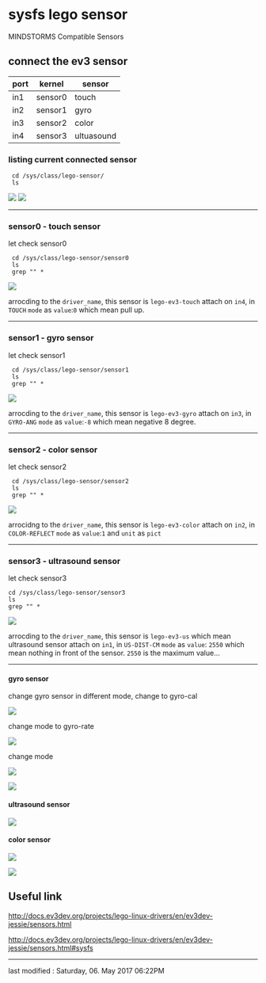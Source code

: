 # sysfs lego sensor

MINDSTORMS Compatible Sensors
     
## connect the ev3 sensor

| port | kernel  | sensor |
|------|---------|--------|
| in1  | sensor0 | touch | 
| in2  | sensor1 | gyro |
| in3  | sensor2 | color |
| in4  | sensor3 | ultuasound |

### listing current connected sensor

     cd /sys/class/lego-sensor/
     ls 

![](./sysfs-lego-sensor/01-connected-sensor.jpg)
![](./sysfs-lego-sensor/03-sys-class-lego-sensor.png)

---

### sensor0 - touch sensor

let check  sensor0

     cd /sys/class/lego-sensor/sensor0
     ls
     grep "" *
     
![](./sysfs-lego-sensor/07-sys-class-lego-sensor-sensor0-in4-ev3--touch.png)

arrocding to the `driver_name`, this sensor is `lego-ev3-touch` attach on `in4`, in `TOUCH` `mode` as `value`:`0` which mean pull up.

---

### sensor1 - gyro sensor

let check sensor1

     cd /sys/class/lego-sensor/sensor1
     ls
     grep "" *
     
![](./sysfs-lego-sensor/09-sys-class-lego-sensor-sensor1-in3-ev3-gyro.png)

arrocding to the `driver_name`, this sensor is `lego-ev3-gyro` attach on `in3`, in `GYRO-ANG` `mode` as `value`:`-8` which mean negative 8 degree.

---

### sensor2 - color sensor

let check sensor2

     cd /sys/class/lego-sensor/sensor2
     ls
     grep "" *
     
![](./sysfs-lego-sensor/11-sys-class-lego-sensor-sensor2-ev3-color.png)

arrocidng to the `driver_name`, this sensor is `lego-ev3-color` attach on `in2`, in `COLOR-REFLECT` `mode` as `value`:`1` and `unit` as `pict`

---

### sensor3 - ultrasound sensor

let check sensor3

   
    cd /sys/class/lego-sensor/sensor3
    ls
    grep "" *
    
![](./sysfs-lego-sensor/13-sys-class-lego-sensor-sensor3-ev3-us.png)

arrocding to the `driver_name`, this sensor is `lego-ev3-us` which mean ultrasound sensor attach on `in1`, in `US-DIST-CM` `mode` as `value`: `2550` which mean nothing in front of the sensor. `2550` is the maximum value...

---

#### gyro sensor

change gyro sensor in different mode, change to gyro-cal

![](./sysfs-lego-sensor/31-sys-class-lego-sensor-gyro-cal.png) 

change mode to gyro-rate

![](./sysfs-lego-sensor/33-sys-class-lego-sensor-gyro-rate.png) 

change mode 

![](./sysfs-lego-sensor/35-sys-class-lego-sensor-gyro-all-01.png) 

![](./sysfs-lego-sensor/37-sys-class-lego-sensor-gyro-all-02.png) 



#### ultrasound sensor

![](./sysfs-lego-sensor/53-try-us-sensor-close-smaller-far-larger.png) 

#### color sensor

![](./sysfs-lego-sensor/61-try-clolr-sensor-col-reflect.png) 


![](./sysfs-lego-sensor/63-try-color-sensor-all.png) 

## Useful link

http://docs.ev3dev.org/projects/lego-linux-drivers/en/ev3dev-jessie/sensors.html

http://docs.ev3dev.org/projects/lego-linux-drivers/en/ev3dev-jessie/sensors.html#sysfs

---

last modified : Saturday, 06. May 2017 06:22PM 

